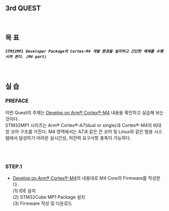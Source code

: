 
## 3rd QUEST
<br/>

## 목 표
##### `STM32MP1 Developer Package의 Cortex-M4 개발 환경을 설치하고 간단한 예제를 수행시켜 본다. (M4 part)`
<br/>

## 실 습
### PREFACE
  이번 Quest의 주제는 [Develop on Arm® Cortex®-M4](https://wiki.st.com/stm32mpu/wiki/Getting_started/STM32MP1_boards/STM32MP157C-DK2/Develop_on_Arm%C2%AE_Cortex%C2%AE-M4) 내용을 확인하고 실습해 보는 것이다.<br/>
  STM32MP1 시리즈는 Arm® Cortex®-A7(dual or single)과 Cortex®-M4의 비대칭 코어 구조를 가진다. M4 영역에서는 A7과 같은 큰 코어 및 Linux와 같은 범용 시스템에서 달성하기 어려운 실시간성, 저전력 요구사항 충족이 가능하다.

<br/><br/>
### STEP.1
+ [Develop on Arm® Cortex®-M4](https://wiki.st.com/stm32mpu/wiki/Getting_started/STM32MP1_boards/STM32MP157C-DK2/Develop_on_Arm%C2%AE_Cortex%C2%AE-M4)의 내용대로 M4 Core의 Firmware를 작성한다.<br/>
  (1) IDE 설치<br/>
  (2) STM32Cube MP1 Package 설치<br/>
  (3) Firmware 작성 및 다운로드<br/>
